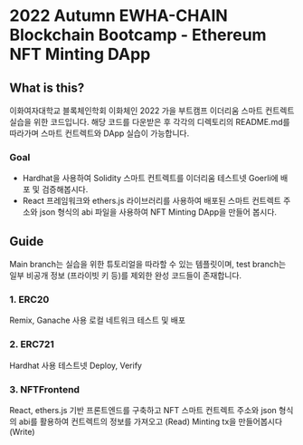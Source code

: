 # 2022 Autumn EWHA-CHAIN Blockchain Bootcamp - Ethereum NFT Minting DApp

## What is this?

이화여자대학교 블록체인학회 이화체인 2022 가을 부트캠프 이더리움 스마트 컨트렉트 실습을 위한 코드입니다.
해당 코드를 다운받은 후 각각의 디렉토리의 README.md를 따라가며 스마트 컨트렉트와 DApp 실습이 가능합니다.

### Goal

- Hardhat을 사용하여 Solidity 스마트 컨트렉트를 이더리움 테스트넷 Goerli에 배포 및 검증해봅시다.
- React 프레임워크와 ethers.js 라이브러리를 사용하여 배포된 스마트 컨트렉트 주소와 json 형식의 abi 파일을 사용하여 NFT Minting DApp을 만들어 봅시다.

## Guide
Main branch는 실습을 위한 튜토리얼을 따라할 수 있는 템플릿이며, test branch는 일부 비공개 정보 (프라이빗 키 등)를 제외한 완성 코드들이 존재합니다.

### 1. ERC20

Remix, Ganache 사용 로컬 네트워크 테스트 및 배포

### 2. ERC721

Hardhat 사용 테스트넷 Deploy, Verify

### 3. NFTFrontend

React, ethers.js 기반 프론트엔드를 구축하고 NFT 스마트 컨트렉트 주소와 json 형식의 abi를 활용하여 컨트렉트의 정보를 가져오고 (Read) Minting tx을 만들어봅시다 (Write)
